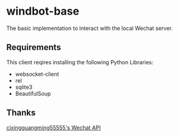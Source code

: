 # windbot-base

The basic implementation to interact with the local Wechat server.

## Requirements
This client reqires installing the following Python Libraries:
- websocket-client
- rel
- sqlite3
- BeautifulSoup

## Thanks
[cixingguangming55555's Wechat API](https://github.com/cixingguangming55555/wechat-bot)

